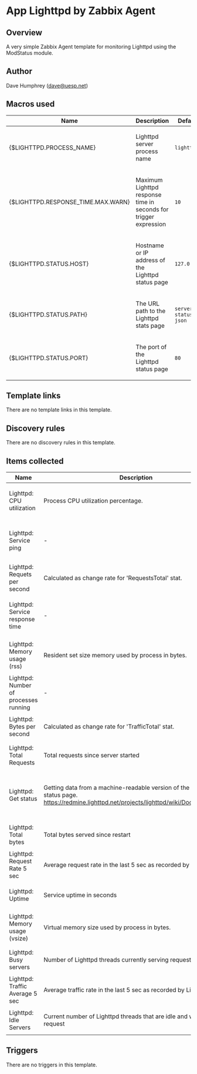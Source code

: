 # App Lighttpd by Zabbix Agent

## Overview

A very simple Zabbix Agent template for monitoring Lighttpd using the ModStatus module.



## Author

Dave Humphrey (dave@uesp.net)

## Macros used

|Name|Description|Default|Type|
|----|-----------|-------|----|
|{$LIGHTTPD.PROCESS_NAME}|<p>Lighttpd server process name</p>|`lighttpd`|Text macro|
|{$LIGHTTPD.RESPONSE_TIME.MAX.WARN}|<p>Maximum Lighttpd response time in seconds for trigger expression</p>|`10`|Text macro|
|{$LIGHTTPD.STATUS.HOST}|<p>Hostname or IP address of the Lighttpd status page</p>|`127.0.0.1`|Text macro|
|{$LIGHTTPD.STATUS.PATH}|<p>The URL path to the Lighttpd stats page</p>|`server-status?json`|Text macro|
|{$LIGHTTPD.STATUS.PORT}|<p>The port of the Lighttpd status page</p>|`80`|Text macro|
## Template links

There are no template links in this template.

## Discovery rules

There are no discovery rules in this template.

## Items collected

|Name|Description|Type|Key and additional info|
|----|-----------|----|----|
|Lighttpd: CPU utilization|<p>Process CPU utilization percentage.</p>|`Zabbix agent`|proc.cpu.util["{$LIGHTTPD.PROCESS_NAME}"]<p>Update: 1m</p>|
|Lighttpd: Service ping|<p>-</p>|`Zabbix agent`|net.tcp.service[http,"{$LIGHTTPD.STATUS.HOST}","{$LIGHTTPD.STATUS.PORT}"]<p>Update: 1m</p>|
|Lighttpd: Requets per second|<p>Calculated as change rate for 'RequestsTotal' stat.</p>|`Dependent item`|lighttpd.requests.rate<p>Update: 0</p>|
|Lighttpd: Service response time|<p>-</p>|`Zabbix agent`|net.tcp.service.perf[http,"{$LIGHTTPD.STATUS.HOST}","{$LIGHTTPD.STATUS.PORT}"]<p>Update: 1m</p>|
|Lighttpd: Memory usage (rss)|<p>Resident set size memory used by process in bytes.</p>|`Zabbix agent`|proc.mem["{$LIGHTTPD.PROCESS_NAME}",,,,rss]<p>Update: 1m</p>|
|Lighttpd: Number of processes running|<p>-</p>|`Zabbix agent`|proc.num["{$LIGHTTPD.PROCESS_NAME}"]<p>Update: 1m</p>|
|Lighttpd: Bytes per second|<p>Calculated as change rate for 'TrafficTotal' stat.</p>|`Dependent item`|lighttpd.bytes.rate<p>Update: 0</p>|
|Lighttpd: Total Requests|<p>Total requests since server started</p>|`Dependent item`|lighttpd.requests.total<p>Update: 0</p>|
|Lighttpd: Get status|<p>Getting data from a machine-readable version of the Lighttpd status page. https://redmine.lighttpd.net/projects/lighttpd/wiki/Docs_ModStatus</p>|`Zabbix agent`|web.page.get["{$LIGHTTPD.STATUS.HOST}","{$LIGHTTPD.STATUS.PATH}","{$LIGHTTPD.STATUS.PORT}"]<p>Update: 1m</p>|
|Lighttpd: Total bytes|<p>Total bytes served since restart</p>|`Dependent item`|lighttpd.bytes<p>Update: 0</p>|
|Lighttpd: Request Rate 5 sec|<p>Average request rate in the last 5 sec as recorded by Lighttpd.</p>|`Dependent item`|lighttpd.requests.average5s<p>Update: 0</p>|
|Lighttpd: Uptime|<p>Service uptime in seconds</p>|`Dependent item`|lighttpd.uptime<p>Update: 0</p>|
|Lighttpd: Memory usage (vsize)|<p>Virtual memory size used by process in bytes.</p>|`Zabbix agent`|proc.mem["{$LIGHTTPD.PROCESS_NAME}",,,,vsize]<p>Update: 1m</p>|
|Lighttpd: Busy servers|<p>Number of Lighttpd threads currently serving requests.</p>|`Dependent item`|lighttpd.servers.busy<p>Update: 0</p>|
|Lighttpd: Traffic Average 5 sec|<p>Average traffic rate in the last 5 sec as recorded by Lighttpd.</p>|`Dependent item`|lighttpd.traffic.average5s<p>Update: 0</p>|
|Lighttpd: Idle Servers|<p>Current number of Lighttpd threads that are idle and waiting for a request</p>|`Dependent item`|lighttpd.servers.idle<p>Update: 0</p>|
## Triggers

There are no triggers in this template.

